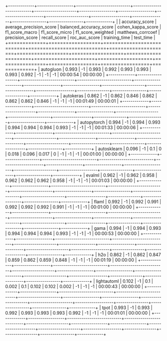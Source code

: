 +-------------+------------------+---------------------------+---------------------------+---------------------+------------------+------------------+---------------------+---------------------+-------------------+----------------+-----------------+-----------------+-------------+
|             |   accuracy_score |   average_precision_score |   balanced_accuracy_score |   cohen_kappa_score |   f1_score_macro |   f1_score_micro |   f1_score_weighted |   matthews_corrcoef |   precision_score |   recall_score |   roc_auc_score | training_time   | test_time   |
+=============+==================+===========================+===========================+=====================+==================+==================+=====================+=====================+===================+================+=================+=================+=============+
| autogluon   |            0.993 |                        -1 |                     0.993 |               0.992 |            0.993 |            0.993 |               0.993 |               0.992 |                -1 |             -1 |              -1 | 00:00:54        | 00:00:00    |
+-------------+------------------+---------------------------+---------------------------+---------------------+------------------+------------------+---------------------+---------------------+-------------------+----------------+-----------------+-----------------+-------------+
| autokeras   |            0.862 |                        -1 |                     0.862 |               0.846 |            0.862 |            0.862 |               0.862 |               0.846 |                -1 |             -1 |              -1 | 00:01:49        | 00:00:01    |
+-------------+------------------+---------------------------+---------------------------+---------------------+------------------+------------------+---------------------+---------------------+-------------------+----------------+-----------------+-----------------+-------------+
| autopytorch |            0.994 |                        -1 |                     0.994 |               0.993 |            0.994 |            0.994 |               0.994 |               0.993 |                -1 |             -1 |              -1 | 00:01:33        | 00:00:06    |
+-------------+------------------+---------------------------+---------------------------+---------------------+------------------+------------------+---------------------+---------------------+-------------------+----------------+-----------------+-----------------+-------------+
| autosklearn |            0.096 |                        -1 |                     0.1   |               0     |            0.018 |            0.096 |               0.017 |               0     |                -1 |             -1 |              -1 | 00:01:00        | 00:00:00    |
+-------------+------------------+---------------------------+---------------------------+---------------------+------------------+------------------+---------------------+---------------------+-------------------+----------------+-----------------+-----------------+-------------+
| evalml      |            0.962 |                        -1 |                     0.962 |               0.958 |            0.962 |            0.962 |               0.962 |               0.958 |                -1 |             -1 |              -1 | 00:01:03        | 00:00:00    |
+-------------+------------------+---------------------------+---------------------------+---------------------+------------------+------------------+---------------------+---------------------+-------------------+----------------+-----------------+-----------------+-------------+
| flaml       |            0.992 |                        -1 |                     0.992 |               0.991 |            0.992 |            0.992 |               0.992 |               0.991 |                -1 |             -1 |              -1 | 00:01:00        | 00:00:00    |
+-------------+------------------+---------------------------+---------------------------+---------------------+------------------+------------------+---------------------+---------------------+-------------------+----------------+-----------------+-----------------+-------------+
| gama        |            0.994 |                        -1 |                     0.994 |               0.993 |            0.994 |            0.994 |               0.994 |               0.993 |                -1 |             -1 |              -1 | 00:00:53        | 00:00:00    |
+-------------+------------------+---------------------------+---------------------------+---------------------+------------------+------------------+---------------------+---------------------+-------------------+----------------+-----------------+-----------------+-------------+
| h2o         |            0.862 |                        -1 |                     0.862 |               0.847 |            0.859 |            0.862 |               0.859 |               0.848 |                -1 |             -1 |              -1 | 00:01:19        | 00:00:00    |
+-------------+------------------+---------------------------+---------------------------+---------------------+------------------+------------------+---------------------+---------------------+-------------------+----------------+-----------------+-----------------+-------------+
| lightautoml |            0.102 |                        -1 |                     0.1   |               0.002 |            0.1   |            0.102 |               0.102 |               0.002 |                -1 |             -1 |              -1 | 00:00:43        | 00:00:00    |
+-------------+------------------+---------------------------+---------------------------+---------------------+------------------+------------------+---------------------+---------------------+-------------------+----------------+-----------------+-----------------+-------------+
| tpot        |            0.993 |                        -1 |                     0.993 |               0.992 |            0.993 |            0.993 |               0.993 |               0.992 |                -1 |             -1 |              -1 | 00:01:01        | 00:00:00    |
+-------------+------------------+---------------------------+---------------------------+---------------------+------------------+------------------+---------------------+---------------------+-------------------+----------------+-----------------+-----------------+-------------+
